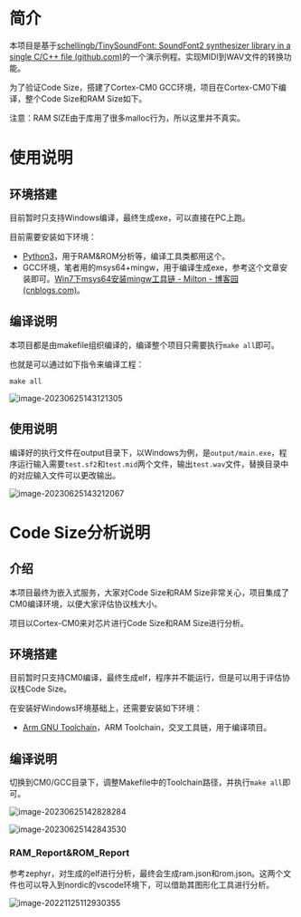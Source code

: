 # 简介

本项目是基于[schellingb/TinySoundFont: SoundFont2 synthesizer library in a single C/C++ file (github.com)](https://github.com/schellingb/TinySoundFont)的一个演示例程。实现MIDI到WAV文件的转换功能。

为了验证Code Size，搭建了Cortex-CM0 GCC环境，项目在Cortex-CM0下编译，整个Code Size和RAM Size如下。

注意：RAM SIZE由于库用了很多malloc行为，所以这里并不真实。

# 使用说明

## 环境搭建

目前暂时只支持Windows编译，最终生成exe，可以直接在PC上跑。

目前需要安装如下环境：

- [Python3](http://www.python.org/getit/)，用于RAM&ROM分析等，编译工具类都用这个。
- GCC环境，笔者用的msys64+mingw，用于编译生成exe，参考这个文章安装即可。[Win7下msys64安装mingw工具链 - Milton - 博客园 (cnblogs.com)](https://www.cnblogs.com/milton/p/11808091.html)。



## 编译说明

本项目都是由makefile组织编译的，编译整个项目只需要执行`make all`即可。

也就是可以通过如下指令来编译工程：

```shell
make all
```

![image-20230625143121305](https://markdown-1306347444.cos.ap-shanghai.myqcloud.com/img/image-20230625143121305.png)

## 使用说明

编译好的执行文件在output目录下，以Windows为例，是`output/main.exe`，程序运行输入需要`test.sf2`和`test.mid`两个文件，输出`test.wav`文件，替换目录中的对应输入文件可以更改输出。

![image-20230625143212067](https://markdown-1306347444.cos.ap-shanghai.myqcloud.com/img/image-20230625143212067.png)

# Code Size分析说明

## 介绍

本项目最终为嵌入式服务，大家对Code Size和RAM Size非常关心，项目集成了CM0编译环境，以便大家评估协议栈大小。

项目以Cortex-CM0来对芯片进行Code Size和RAM Size进行分析。

## 环境搭建

目前暂时只支持CM0编译，最终生成elf，程序并不能运行，但是可以用于评估协议栈Code Size。

在安装好Windows环境基础上，还需要安装如下环境：

- [Arm GNU Toolchain](http://www.python.org/getit/)，ARM Toolchain，交叉工具链，用于编译项目。

## 编译说明

切换到CM0/GCC目录下，调整Makefile中的Toolchain路径，并执行`make all`即可。

![image-20230625142828284](https://markdown-1306347444.cos.ap-shanghai.myqcloud.com/img/image-20230625142828284.png)

![image-20230625142843530](https://markdown-1306347444.cos.ap-shanghai.myqcloud.com/img/image-20230625142843530.png)

### RAM_Report&ROM_Report

参考zephyr，对生成的elf进行分析，最终会生成ram.json和rom.json。这两个文件也可以导入到nordic的vscode环境下，可以借助其图形化工具进行分析。

![image-20221125112930355](https://markdown-1306347444.cos.ap-shanghai.myqcloud.com/img/image-20221125112930355.png)











